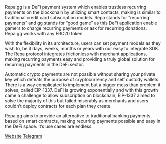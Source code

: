 Repa.gg is a DeFi payment system which enables trustless recurring payments on the blockchain by utilizing smart contacts, making is similar to traditional credit card subscription models. Repa stands for “recurring payments” and gg stands for “good game” as this DeFi application enable gamers to charge recurring payments or ask for recurring donations. Repa.gg works with any ERC20 token.

With the flexibility in its architecture, users can set payment models as they wish to, be it days, weeks, months or years with our easy to integrate SDK. The Repa protocol integrates frictionless with merchant applications, making recurring payments easy and providing a truly global solution for recurring payments in the DeFi sector.

Automatic crypto payments are not possible without sharing your private key which defeats the purpose of cryptocurrency and self custody wallets. There is a way complicated to implement but a bigger mess than problem it solves, called EIP-1337. DeFi is growing exponentially and with this growth came a challenge to allow subscription on blockchain, EIP-1337 aimed to solve the majority of this but failed miserably as merchants and users couldn’t deploy contracts for each plan they create.

Repa.gg aims to provide an alternative to traditional banking payments based on smart contracts, making recurring payments possible and easy in the DeFi space. It’s use cases are endless.

[Website](https://repa.gg)
[Telegram](https://t.me/projectrepa)
